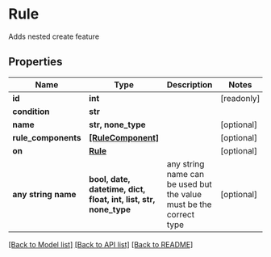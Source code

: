 # Rule

Adds nested create feature

## Properties
Name | Type | Description | Notes
------------ | ------------- | ------------- | -------------
**id** | **int** |  | [readonly] 
**condition** | **str** |  | 
**name** | **str, none_type** |  | [optional] 
**rule_components** | [**[RuleComponent]**](RuleComponent.md) |  | [optional] 
**on** | [**Rule**](Rule.md) |  | [optional] 
**any string name** | **bool, date, datetime, dict, float, int, list, str, none_type** | any string name can be used but the value must be the correct type | [optional]

[[Back to Model list]](../README.md#documentation-for-models) [[Back to API list]](../README.md#documentation-for-api-endpoints) [[Back to README]](../README.md)


